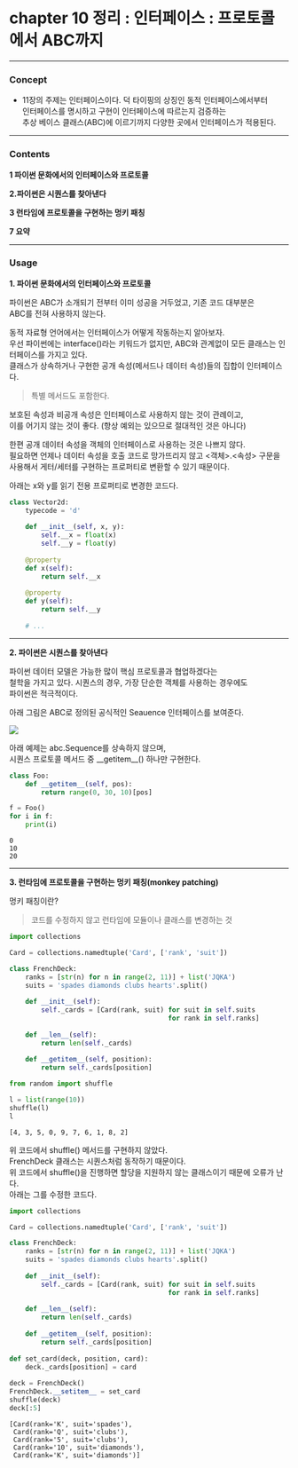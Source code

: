 # chapter 10 정리 :  인터페이스 : 프로토콜에서 ABC까지
***
### Concept 
* 11장의 주제는 인터페이스이다. 덕 타이핑의 상징인 동적 인터페이스에서부터   
인터페이스를 명시하고 구현이 인터페이스에 따르는지 검증하는   
추상 베이스 클래스(ABC)에 이르기까지 다양한 곳에서 인터페이스가 적용된다.      

---    
    
### Contents  

**1 파이썬 문화에서의 인터페이스와 프로토콜**
    
**2.파이썬은 시퀀스를 찾아낸다**  
      
**3 런타임에 프로토콜을 구현하는 멍키 패칭**   

**7 요약**    
    
    
---

### Usage        
  
**1. 파이썬 문화에서의 인터페이스와 프로토콜**    

파이썬은 ABC가 소개되기 전부터 이미 성공을 거두었고, 기존 코드 대부분은    
ABC를 전혀 사용하지 않는다. 

동적 자료형 언어에서는 인터페이스가 어떻게 작동하는지 알아보자.  
우선 파이썬에는 interface()라는 키워드가 없지만, ABC와 관계없이 
모든 클래스는 인터페이스를 가지고 있다.  
클래스가 상속하거나 구현한 공개 속성(메서드나 데이터 속성)들의 집합이
인터페이스다.
> 특별 메서드도 포함한다.

보호된 속성과 비공개 속성은 인터페이스로 사용하지 않는 것이 관례이고,  
이를 어기지 않는 것이 좋다. (항상 예외는 있으므로 절대적인 것은 아니다)

한편 공개 데이터 속성을 객체의 인터페이스로 사용하는 것은 나쁘지 않다.  
필요하면 언제나 데이터 속성을 호출 코드로 망가뜨리지 않고 <객체>.<속성> 구문을  
사용해서 게터/세터를 구현하는 프로퍼티로 변환할 수 있기 때문이다.

아래는 x와 y를 읽기 전용 프로퍼티로 변경한 코드다.


```python
class Vector2d:
    typecode = 'd'
    
    def __init__(self, x, y):
        self.__x = float(x)
        self.__y = float(y)
    
    @property
    def x(self):
        return self.__x
    
    @property
    def y(self):
        return self.__y
    
    # ...
```

---  
  
**2. 파이썬은 시퀀스를 찾아낸다**

파이썬 데이터 모델은 가능한 많이 핵심 프로토콜과 협업하겠다는  
철학을 가지고 있다. 시퀀스의 경우, 가장 단순한 객체를 사용하는 경우에도  
파이썬은 적극적이다.

아래 그림은 ABC로 정의된 공식적인 Seauence 인터페이스를 보여준다.

![](https://ibb.co/59kn23x)

아래 예제는 abc.Sequence를 상속하지 않으며,   
시퀀스 프로토콜 메서드 중 \_\_getitem\_\_() 하나만 구현한다.


```python
class Foo:
    def __getitem__(self, pos):
        return range(0, 30, 10)[pos]

f = Foo()
for i in f: 
    print(i)
```

    0
    10
    20
    

---  
  
**3. 런타임에 프로토콜을 구현하는 멍키 패칭(monkey patching)**  
  
멍키 패칭이란?
>코드를 수정하지 않고 런타임에 모듈이나 클래스를 변경하는 것


```python
import collections

Card = collections.namedtuple('Card', ['rank', 'suit'])

class FrenchDeck:
    ranks = [str(n) for n in range(2, 11)] + list('JQKA')
    suits = 'spades diamonds clubs hearts'.split()
    
    def __init__(self):
        self._cards = [Card(rank, suit) for suit in self.suits
                                        for rank in self.ranks]
        
    def __len__(self):
        return len(self._cards)
    
    def __getitem__(self, position):
        return self._cards[position]
```


```python
from random import shuffle

l = list(range(10))
shuffle(l)
l
```




    [4, 3, 5, 0, 9, 7, 6, 1, 8, 2]



위 코드에서 shuffle() 메서드를 구현하지 않았다.   
FrenchDeck 클래스는 시퀀스처럼 동작하기 때문이다.  
위 코드에서 shuffle()을 진행하면 할당을 지원하지 않는 
클래스이기 때문에 오류가 난다.  
아래는 그를 수정한 코드다.


```python
import collections

Card = collections.namedtuple('Card', ['rank', 'suit'])

class FrenchDeck:
    ranks = [str(n) for n in range(2, 11)] + list('JQKA')
    suits = 'spades diamonds clubs hearts'.split()
    
    def __init__(self):
        self._cards = [Card(rank, suit) for suit in self.suits
                                        for rank in self.ranks]
        
    def __len__(self):
        return len(self._cards)
    
    def __getitem__(self, position):
        return self._cards[position]
    
def set_card(deck, position, card):
    deck._cards[position] = card
    
deck = FrenchDeck()    
FrenchDeck.__setitem__ = set_card
shuffle(deck)
deck[:5]
```




    [Card(rank='K', suit='spades'),
     Card(rank='Q', suit='clubs'),
     Card(rank='5', suit='clubs'),
     Card(rank='10', suit='diamonds'),
     Card(rank='K', suit='diamonds')]


